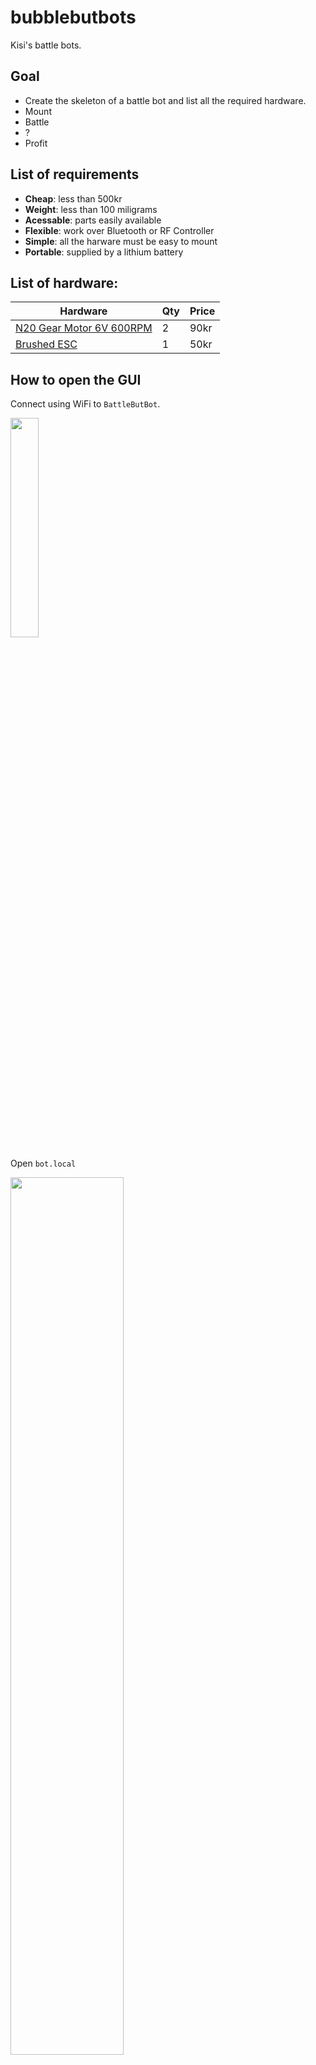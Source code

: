 # bubblebutbots

Kisi's battle bots.

## Goal

* Create the skeleton of a battle bot and list all the required hardware.
* Mount
* Battle
* ?
* Profit

## List of requirements

* **Cheap**: less than 500kr
* **Weight**: less than 100 miligrams
* **Acessable**: parts easily available
* **Flexible**: work over Bluetooth or RF Controller
* **Simple**: all the harware must be easy to mount
* **Portable**: supplied by a lithium battery

## List of hardware:

| Hardware                 | Qty | Price |
|--------------------------|-----|-------|
| [N20 Gear Motor 6V 600RPM](https://www.aliexpress.com/item/1005003480074662.html?spm=a2g0o.cart.0.0.66f238dazFIII7&mp=1) | 2   | 90kr  |
| [Brushed ESC](https://www.aliexpress.com/item/33024247499.html?spm=a2g0o.cart.0.0.66f238dazFIII7&mp=1)              | 1   | 50kr  |

## How to open the GUI

Connect using WiFi to `BattleButBot`.

<img src="https://user-images.githubusercontent.com/38976366/205155319-393798c9-7dc4-4a2e-bb77-cfcf4a954b22.PNG" width="30%"/>

Open `bot.local`

<img src="https://user-images.githubusercontent.com/38976366/205155525-a067248f-3179-42cf-8d4d-2a1f86420316.PNG" width="60%"/>


